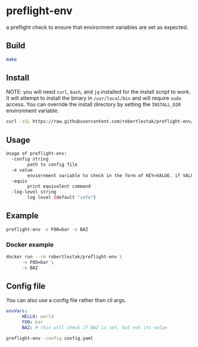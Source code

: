 # preflight-env

a preflight check to ensure that environment variables are set as expected.

## Build

```bash
make
```

## Install

NOTE: you will need `curl`, `bash`, and `jq` installed for the install script to work. It will attempt to install the binary in `/usr/local/bin` and will require `sudo` access. You can override the install directory by setting the `INSTALL_DIR` environment variable.

```bash
curl -sSL https://raw.githubusercontent.com/robertlestak/preflight-env/main/scripts/install.sh | bash
```

## Usage

```bash
Usage of preflight-env:
  -config string
        path to config file
  -e value
        enviornment variable to check in the form of KEY=VALUE. if VALUE is omitted, only checks if KEY is set.
  -equiv
        print equivalent command
  -log-level string
        log level (default "info")
```

## Example

```bash
preflight-env -e FOO=bar -e BAZ
```

### Docker example

```bash
docker run --rm robertlestak/preflight-env \
      -e FOO=bar \
      -e BAZ
```

## Config file

You can also use a config file rather than cli args.

```yaml
envVars:
      HELLO: world
      FOO: bar
      BAZ: # this will check if BAZ is set, but not its value
```

```bash
preflight-env -config config.yaml
```